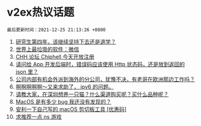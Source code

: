 # v2ex热议话题

`最后更新时间：2021-12-25 21:13:26 +0800`

1. [研究生第四年，该继续坚持下去还是退学？](https://www.v2ex.com/t/824377)
1. [世界上最垃圾的软件：微信](https://www.v2ex.com/t/824404)
1. [CHH 论坛 Chiphell 今天开放注册](https://www.v2ex.com/t/824347)
1. [请问给 App 开发后端时，错误码应该使用 Http 状态码，还是放到返回的 json 里？](https://www.v2ex.com/t/824337)
1. [公司内部有机会外派到海外的分公司，犹豫不决，有老哥在欧洲那边工作吗？](https://www.v2ex.com/t/824336)
1. [啊啊啊啊啊～又来求助了， ipv6 的问题。](https://www.v2ex.com/t/824325)
1. [请教大家，在深圳想养一只猫？什么渠道购买呢？买什么品种呢？](https://www.v2ex.com/t/824383)
1. [MacOS 是有多少 bug 我还没有发现的？](https://www.v2ex.com/t/824390)
1. [安利一下自己写的 macOS 剪切板工具 [优惠码]](https://www.v2ex.com/t/824330)
1. [求推荐一点 ns 游戏](https://www.v2ex.com/t/824344)

